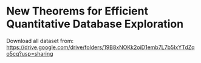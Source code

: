 # New Theorems for Efficient Quantitative Database Exploration


Download all dataset from: https://drive.google.com/drive/folders/19B8xNOKk2oiD1emb7L7b5IxYTdZqo5cq?usp=sharing
